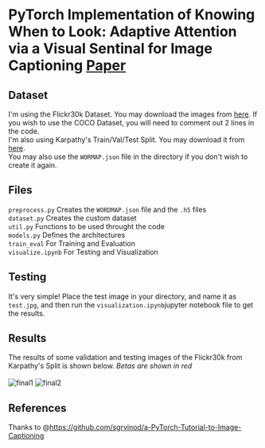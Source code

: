 # PyTorch Implementation of Knowing When to Look: Adaptive Attention via a Visual Sentinal for Image Captioning [Paper](https://arxiv.org/abs/1612.01887)

## Dataset
I'm using the Flickr30k Dataset. You may download the images from [here](http://web.engr.illinois.edu/~bplumme2/Flickr30kEntities). If you wish to use the COCO Dataset, you will need to comment out 2 lines in the code. <br/>
I'm also using Karpathy's Train/Val/Test Split. You may download it from [here](http://cs.stanford.edu/people/karpathy/deepimagesent/caption_datasets.zip).<br/>
You may also use the `WORMAP.json` file in the directory if you don't wish to create it again. 

## Files
`preprocess.py` Creates the `WORDMAP.json` file and the `.h5` files <br/>
`dataset.py` Creates the custom dataset<br/>
`util.py` Functions to be used throught the code<br/>
`models.py` Defines the architectures<br/> 
`train_eval` For Training and Evaluation<br/> 
`visualize.ipynb` For Testing and Visualization<br/>

## Testing
It's very simple! Place the test image in your directory, and name it as `test.jpg`, and then run the `visualization.ipynb`jupyter notebook file to get the results. 

## Results
The results of some validation and testing images of the Flickr30k from Karpathy's Split is shown below. *Betas are shown in red*<br/> <br/>
![final1](https://user-images.githubusercontent.com/30661597/48822223-10fc5780-ed11-11e8-9002-812ad7039f36.png)
![final2](https://user-images.githubusercontent.com/30661597/48824160-4bb5be00-ed18-11e8-9811-549d82e27427.png)

## References
Thanks to @https://github.com/sgrvinod/a-PyTorch-Tutorial-to-Image-Captioning<br/>

